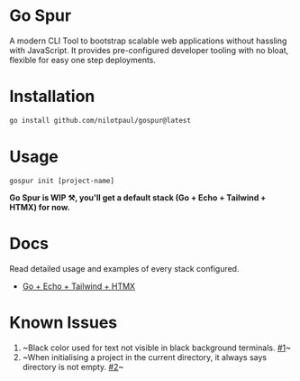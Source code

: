 # Go Spur

A modern CLI Tool to bootstrap scalable web applications without hassling with JavaScript. It provides pre-configured developer tooling with no bloat, flexible for easy one step deployments.

# Installation

```sh
go install github.com/nilotpaul/gospur@latest
```

# Usage

```
gospur init [project-name]
```

**Go Spur is WIP ⚒️, you'll get a default stack (Go + Echo + Tailwind + HTMX) for now.**

# Docs

Read detailed usage and examples of every stack configured.

- [Go + Echo + Tailwind + HTMX](https://github.com/nilotpaul/gospur/tree/go-echo-tailwind-htmx)

# Known Issues

1. ~Black color used for text not visible in black background terminals. [#1](https://github.com/nilotpaul/gospur/issues/1)~
2. ~When initialising a project in the current directory, it always says directory is not empty. [#2](https://github.com/nilotpaul/gospur/issues/3)~